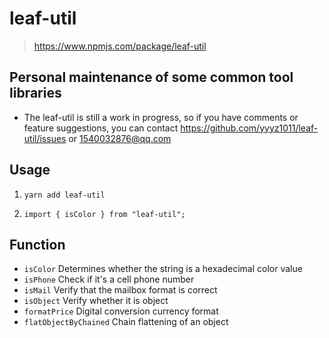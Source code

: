 # leaf-util

> https://www.npmjs.com/package/leaf-util

## Personal maintenance of some common tool libraries

- The leaf-util is still a work in progress, so if you have comments or feature suggestions, you can contact https://github.com/yyyz1011/leaf-util/issues or 1540032876@qq.com

## Usage

1. `yarn add leaf-util`

2. `import { isColor } from "leaf-util";`

## Function

- `isColor` Determines whether the string is a hexadecimal color value
- `isPhone` Check if it's a cell phone number
- `isMail` Verify that the mailbox format is correct
- `isObject` Verify whether it is object
- `formatPrice` Digital conversion currency format
- `flatObjectByChained` Chain flattening of an object
